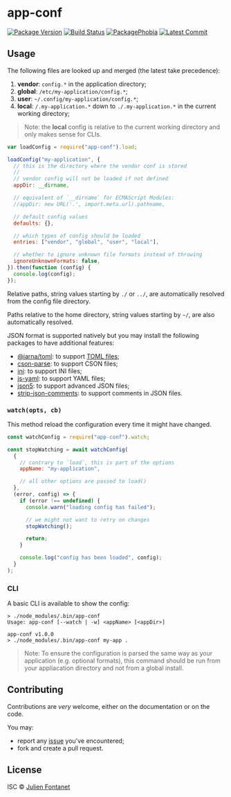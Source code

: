 # app-conf

[![Package Version](https://badgen.net/npm/v/app-conf)](https://npmjs.org/package/app-conf) [![Build Status](https://travis-ci.org/julien-f/nodejs-app-conf.png?branch=master)](https://travis-ci.org/julien-f/nodejs-app-conf) [![PackagePhobia](https://badgen.net/packagephobia/install/app-conf)](https://packagephobia.now.sh/result?p=app-conf) [![Latest Commit](https://badgen.net/github/last-commit/julien-f/nodejs-app-conf)](https://github.com/julien-f/nodejs-app-conf/commits/master)

## Usage

The following files are looked up and merged (the latest take
precedence):

1. **vendor**: `config.*` in the application directory;
1. **global**: `/etc/my-application/config.*`;
1. **user**: `~/.config/my-application/config.*`;
1. **local**: `/.my-application.*` down to `./.my-application.*` in the current
   working directory;

> Note: the **local** config is relative to the current working directory and
> only makes sense for CLIs.

```javascript
var loadConfig = require("app-conf").load;

loadConfig("my-application", {
  // this is the directory where the vendor conf is stored
  //
  // vendor config will not be loaded if not defined
  appDir: __dirname,

  // equivalent of `__dirname` for ECMAScript Modules:
  //appDir: new URL('.', import.meta.url).pathname,

  // default config values
  defaults: {},

  // which types of config should be loaded
  entries: ["vendor", "global", "user", "local"],

  // whether to ignore unknown file formats instead of throwing
  ignoreUnknownFormats: false,
}).then(function (config) {
  console.log(config);
});
```

Relative paths, string values starting by `./` or `../`, are automatically
resolved from the config file directory.

Paths relative to the home directory, string values starting by `~/`, are also
automatically resolved.

JSON format is supported natively but you may install the following
packages to have additional features:

- [@iarna/toml](https://www.npmjs.com/package/@iarna/toml): to support [TOML files](https://github.com/toml-lang/toml);
- [cson-parse](https://www.npmjs.com/package/cson-parser): to support CSON files;
- [ini](https://www.npmjs.org/package/ini): to support INI files;
- [js-yaml](https://www.npmjs.org/package/js-yaml): to support YAML files;
- [json5](https://www.npmjs.com/package/json5): to support advanced JSON files;
- [strip-json-comments](https://www.npmjs.org/package/strip-json-comments): to support comments in JSON files.

### `watch(opts, cb)`

This method reload the configuration every time it might have changed.

```js
const watchConfig = require("app-conf").watch;

const stopWatching = await watchConfig(
  {
    // contrary to `load`, this is part of the options
    appName: "my-application",

    // all other options are passed to load()
  },
  (error, config) => {
    if (error !== undefined) {
      console.warn("loading config has failed");

      // we might not want to retry on changes
      stopWatching();

      return;
    }

    console.log("config has been loaded", config);
  }
);
```

### CLI

A basic CLI is available to show the config:

```
> ./node_modules/.bin/app-conf
Usage: app-conf [--watch | -w] <appName> [<appDir>]

app-conf v1.0.0
> ./node_modules/.bin/app-conf my-app .
```

> Note: To ensure the configuration is parsed the same way as your application (e.g. optional formats), this command should be run from your appliacation directory and not from a global install.

## Contributing

Contributions are _very_ welcome, either on the documentation or on
the code.

You may:

- report any [issue](https://github.com/julien-f/nodejs-app-conf/issues)
  you've encountered;
- fork and create a pull request.

## License

ISC © [Julien Fontanet](http://julien.isonoe.net)
